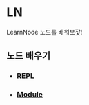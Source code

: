 # LN
LearnNode
노드를 배워보쟛!

## 노드 배우기
- ### [REPL](/KnowNode/REPL.md)
- ### [Module](/KnowNode/Module.md)